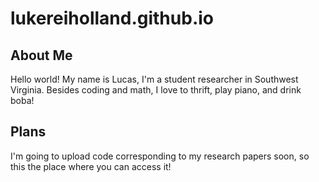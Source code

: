 # lukereiholland.github.io
## About Me
Hello world! My name is Lucas, I'm a student researcher in Southwest Virginia. Besides coding and math, I love to thrift, play piano, and drink boba! 
## Plans
I'm going to upload code corresponding to my research papers soon, so this the place where you can access it!
